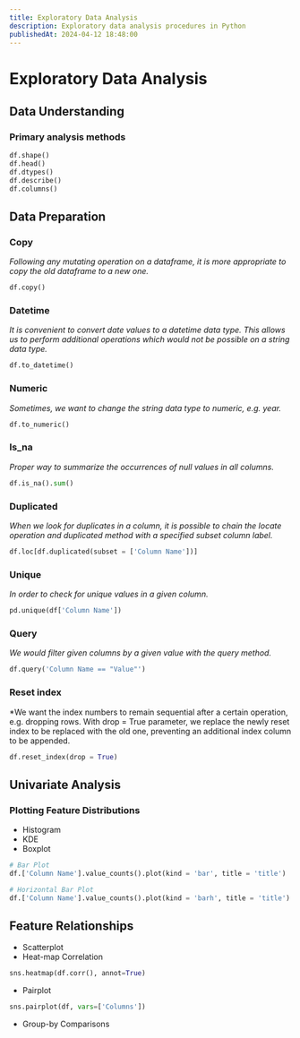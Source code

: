 ```yaml
---
title: Exploratory Data Analysis
description: Exploratory data analysis procedures in Python
publishedAt: 2024-04-12 18:48:00
---
```


# Exploratory Data Analysis

## Data Understanding

### Primary analysis methods

```python
df.shape()
df.head() 
df.dtypes()
df.describe()
df.columns()
```

## Data Preparation

### Copy

*Following any mutating operation on a dataframe, it is more appropriate to copy the old dataframe to a new one.*

```python
df.copy()
```

### Datetime

*It is convenient to convert date values to a datetime data type. This allows us to perform additional operations which would not be possible on a string data type.*

```python
df.to_datetime()
```

### Numeric

*Sometimes, we want to change the string data type to numeric, e.g. year.*

```python
df.to_numeric()
```

### Is_na

*Proper way to summarize the occurrences of null values in all columns.*

```python
df.is_na().sum()
```

### Duplicated

*When we look for duplicates in a column, it is possible to chain the locate operation and duplicated method with a specified subset column label.*

```python
df.loc[df.duplicated(subset = ['Column Name'])]
```

### Unique

*In order to check for unique values in a given column.*

```python
pd.unique(df['Column Name'])
```

### Query

*We would filter given columns by a given value with the query method.*

```python
df.query('Column Name == "Value"')
```

### Reset index

*We want the index numbers to remain sequential after a certain operation, e.g. dropping rows. With drop = True parameter, we replace the newly reset index to be replaced with the old one, preventing an additional index column to be appended.

```python
df.reset_index(drop = True)
```

## Univariate Analysis

### Plotting Feature Distributions

* Histogram
* KDE
* Boxplot

```python
# Bar Plot
df.['Column Name'].value_counts().plot(kind = 'bar', title = 'title')

# Horizontal Bar Plot
df.['Column Name'].value_counts().plot(kind = 'barh', title = 'title')

```

## Feature Relationships

* Scatterplot
* Heat-map Correlation

```python
sns.heatmap(df.corr(), annot=True)
```

* Pairplot

```python
sns.pairplot(df, vars=['Columns'])
```

* Group-by Comparisons
